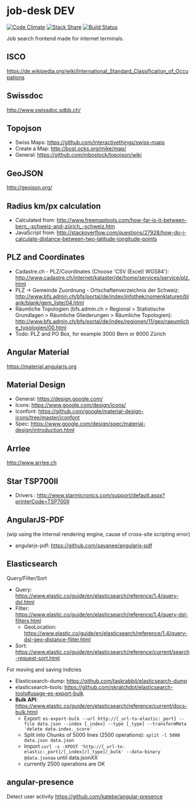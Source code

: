 job-desk DEV
============

[![Code Climate](https://codeclimate.com/github/alv-ch/job-desk/badges/gpa.svg)](https://codeclimate.com/github/alv-ch/job-desk) [![Stack Share](http://img.shields.io/badge/tech-stack-0690fa.svg?style=flat)](http://stackshare.io/alv-ch/job-desk) [![Build Status](https://travis-ci.org/alv-ch/job-desk.svg?branch=dev)](https://travis-ci.org/alv-ch/job-desk)

Job search frontend made for internet terminals.

## ISCO
https://de.wikipedia.org/wiki/International_Standard_Classification_of_Occupations

## Swissdoc
http://www.swissdoc.sdbb.ch/

## Topojson
* Swiss Maps: https://github.com/interactivethings/swiss-maps
* Create a Map: http://bost.ocks.org/mike/map/
* General: https://github.com/mbostock/topojson/wiki

## GeoJSON
http://geojson.org/

## Radius km/px calculation
* Calculated from: http://www.freemaptools.com/how-far-is-it-between-bern_-schweiz-and-zürich_-schweiz.htm
* JavaScript from: http://stackoverflow.com/questions/27928/how-do-i-calculate-distance-between-two-latitude-longitude-points

## PLZ and Coordinates
* Cadastre.ch - PLZ/Coordinates (Choose 'CSV (Excel) WGS84'): http://www.cadastre.ch/internet/kataster/de/home/services/service/plz.html
* PLZ -> Gemeinde Zuordnung - Ortschaftenverzeichnis der Schweiz: http://www.bfs.admin.ch/bfs/portal/de/index/infothek/nomenklaturen/blank/blank/gem_liste/04.html
* Räumliche Topologien (bfs.admin.ch > Regional > Statistische Grundlagen > Räumliche Gliederungen > Räumliche Topologien): http://www.bfs.admin.ch/bfs/portal/de/index/regionen/11/geo/raeumliche_typologien/00.html
* Todo: PLZ and PO Box, for example 3000 Bern or 8000 Zürich

## Angular Material
https://material.angularjs.org

## Material Design
* General: https://design.google.com/
* Icons: https://www.google.com/design/icons/
* Iconfont: https://github.com/google/material-design-icons/tree/master/iconfont
* Spec: https://www.google.com/design/spec/material-design/introduction.html

## Arrlee                                               
http://www.arrlee.ch

## Star TSP700II
* Drivers : http://www.starmicronics.com/support/default.aspx?printerCode=TSP700II

## AngularJS-PDF
(wip using the internal rendering engine, cause of cross-site scripting error)
* angularjs-pdf: https://github.com/sayanee/angularjs-pdf

## Elasticsearch

Query/Filter/Sort

* Query: https://www.elastic.co/guide/en/elasticsearch/reference/1.4/query-dsl.html
* FIlter: https://www.elastic.co/guide/en/elasticsearch/reference/1.4/query-dsl-filters.html
  * GeoLocation: https://www.elastic.co/guide/en/elasticsearch/reference/1.4/query-dsl-geo-distance-filter.html
* Sort: https://www.elastic.co/guide/en/elasticsearch/reference/current/search-request-sort.html

For moving and saving indicies

* Elasticsearch-dump: https://github.com/taskrabbit/elasticsearch-dump
* elasticsearch-tools: https://github.com/skratchdot/elasticsearch-tools#usage-es-export-bulk
* **Bulk API**: https://www.elastic.co/guide/en/elasticsearch/reference/current/docs-bulk.html
  * Export: `es-export-bulk --url http://[_url-to-elastic:_port] --file data.json --index [_index] --type [_type] --transformMeta 'delete data.index._score'`
  * Split into Chunks of 5000 lines (2500 operations): `split -l 5000 data.json data.json`
  * Import `curl -s -XPOST 'http://[_url-to-elastic:_port]/[_index]/[_type]/_bulk' --data-binary @data.jsonaa` until data.jsonXX
  * currently 2500 operations are OK
  
## angular-presence
Detect user activity
https://github.com/katebe/angular-presence
  
